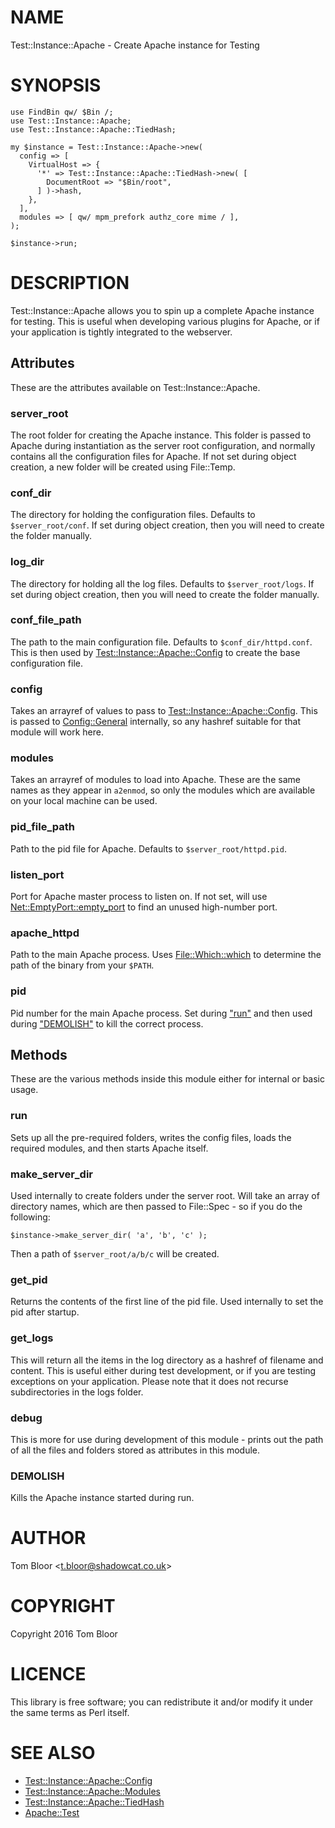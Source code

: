 # NAME

Test::Instance::Apache - Create Apache instance for Testing

# SYNOPSIS

    use FindBin qw/ $Bin /;
    use Test::Instance::Apache;
    use Test::Instance::Apache::TiedHash;

    my $instance = Test::Instance::Apache->new(
      config => [
        VirtualHost => {
          '*' => Test::Instance::Apache::TiedHash->new( [
            DocumentRoot => "$Bin/root",
          ] )->hash,
        },
      ],
      modules => [ qw/ mpm_prefork authz_core mime / ],
    );

    $instance->run;

# DESCRIPTION

Test::Instance::Apache allows you to spin up a complete Apache instance for
testing. This is useful when developing various plugins for Apache, or if your
application is tightly integrated to the webserver.

## Attributes

These are the attributes available on Test::Instance::Apache.

### server\_root

The root folder for creating the Apache instance. This folder is passed to
Apache during instantiation as the server root configuration, and normally
contains all the configuration files for Apache. If not set during object
creation, a new folder will be created using File::Temp.

### conf\_dir

The directory for holding the configuration files. Defaults to
`$server_root/conf`. If set during object creation, then you will need to
create the folder manually.

### log\_dir

The directory for holding all the log files. Defaults to `$server_root/logs`.
If set during object creation, then you will need to create the folder
manually.

### conf\_file\_path

The path to the main configuration file. Defaults to `$conf_dir/httpd.conf`.
This is then used by [Test::Instance::Apache::Config](https://metacpan.org/pod/Test::Instance::Apache::Config) to create the base
configuration file.

### config

Takes an arrayref of values to pass to [Test::Instance::Apache::Config](https://metacpan.org/pod/Test::Instance::Apache::Config). This is
passed to [Config::General](https://metacpan.org/pod/Config::General) internally, so any hashref suitable for that
module will work here.

### modules

Takes an arrayref of modules to load into Apache. These are the same names as
they appear in `a2enmod`, so only the modules which are available on your
local machine can be used.

### pid\_file\_path

Path to the pid file for Apache. Defaults to `$server_root/httpd.pid`.

### listen\_port

Port for Apache master process to listen on. If not set, will use
[Net::EmptyPort::empty\_port](https://metacpan.org/pod/Net::EmptyPort::empty_port) to find an unused high-number port.

### apache\_httpd

Path to the main Apache process. Uses [File::Which::which](https://metacpan.org/pod/File::Which::which) to determine the
path of the binary from your `$PATH`.

### pid

Pid number for the main Apache process. Set during ["run"](#run) and then used during
["DEMOLISH"](#demolish) to kill the correct process.

## Methods

These are the various methods inside this module either for internal or basic
usage.

### run

Sets up all the pre-required folders, writes the config files, loads the
required modules, and then starts Apache itself.

### make\_server\_dir

Used internally to create folders under the server root. Will take an array of
directory names, which are then passed to File::Spec - so if you do the
following:

    $instance->make_server_dir( 'a', 'b', 'c' );

Then a path of `$server_root/a/b/c` will be created.

### get\_pid

Returns the contents of the first line of the pid file. Used internally to set
the pid after startup.

### get\_logs

This will return all the items in the log directory as a hashref of filename
and content. This is useful either during test development, or if you are
testing exceptions on your application. Please note that it does not recurse
subdirectories in the logs folder.

### debug

This is more for use during development of this module - prints out the path of
all the files and folders stored as attributes in this module.

### DEMOLISH

Kills the Apache instance started during run.

# AUTHOR

Tom Bloor &lt;t.bloor@shadowcat.co.uk>

# COPYRIGHT

Copyright 2016 Tom Bloor

# LICENCE

This library is free software; you can redistribute it and/or modify
it under the same terms as Perl itself.

# SEE ALSO

- [Test::Instance::Apache::Config](https://metacpan.org/pod/Test::Instance::Apache::Config)
- [Test::Instance::Apache::Modules](https://metacpan.org/pod/Test::Instance::Apache::Modules)
- [Test::Instance::Apache::TiedHash](https://metacpan.org/pod/Test::Instance::Apache::TiedHash)
- [Apache::Test](https://metacpan.org/pod/Apache::Test)
